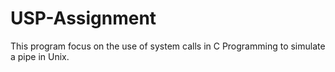 # USP-Assignment
This program focus on the use of system calls in C Programming to simulate a pipe in Unix. 
